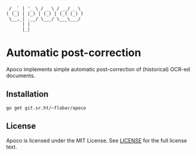 ```  __ _ _ __   ___   ___ ___
 / _` | '_ \ / _ \ / __/ _ \
( (_| | |_) | (_) | (_( (_) )
 \__,_| .__/ \___/ \___\___/
      | |
      |_|
```

# Automatic post-correction

Apoco implements simple automatic post-correction of (historical)
OCR-ed documents.

## Installation

`go get git.sr.ht/~flobar/apoco`

## License

Apoco is licensed under the MIT License. See [LICENSE](LICENSE)
for the full license text.
